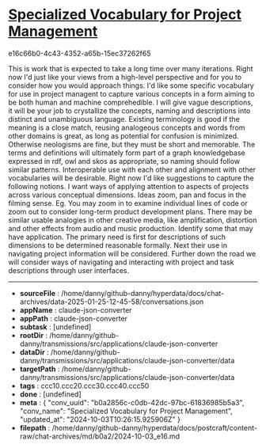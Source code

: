 # [Specialized Vocabulary for Project Management](https://claude.ai/chat/b0a2856c-c0db-42dc-97bc-61836985b5a3)

e16c66b0-4c43-4352-a65b-15ec37262f65

This is work that is expected to take a long time over many iterations. Right now I'd just like your views from a high-level perspective and for you to consider how you would approach things.
I'd like some specific vocabulary for use in project managent to capture various concepts in a form aiming to be both human and machine comprehedible. I will give vague descriptions, it will be your job to crystallize the concepts, naming and descriptions into distinct and unambiguous language. Existing terminology is good if the meaning is a close match, reusing analogeous concepts and words from other domains is great, as long as potential for confusion is minimized. Otherwise neologisms are fine, but they must be short and memorable.
The terms and definitions will ultimately form part of a graph knowledgebase expressed in rdf, owl and skos as appropriate, so naming should follow similar patterns. Interoperable use with each other and alignment with other vocabularies will be desirable.
Right now I'd like suggestions to capture the following notions.
I want ways of applying attention to aspects of projects across various conceptual dimensions. Ideas zoom, pan and focus in the filming sense. Eg. You may zoom in to examine individual lines of code or zoom out to consider long-term product development plans. There may be similar usable analogies in other creative media, like amplification, distortion and other effects from audio and music production. Identify some that may have application.
The primary need is first for descriptions of such dimensions to be determined reasonable formally. Next their use in navigating project information will be considered.  Further down the road we will consider ways of navigating and interacting with project and task descriptions through user interfaces.

---

* **sourceFile** : /home/danny/github-danny/hyperdata/docs/chat-archives/data-2025-01-25-12-45-58/conversations.json
* **appName** : claude-json-converter
* **appPath** : claude-json-converter
* **subtask** : [undefined]
* **rootDir** : /home/danny/github-danny/transmissions/src/applications/claude-json-converter
* **dataDir** : /home/danny/github-danny/transmissions/src/applications/claude-json-converter/data
* **targetPath** : /home/danny/github-danny/transmissions/src/applications/claude-json-converter/data
* **tags** : ccc10.ccc20.ccc30.ccc40.ccc50
* **done** : [undefined]
* **meta** : {
  "conv_uuid": "b0a2856c-c0db-42dc-97bc-61836985b5a3",
  "conv_name": "Specialized Vocabulary for Project Management",
  "updated_at": "2024-10-03T10:26:15.925906Z"
}
* **filepath** : /home/danny/github-danny/hyperdata/docs/postcraft/content-raw/chat-archives/md/b0a2/2024-10-03_e16.md